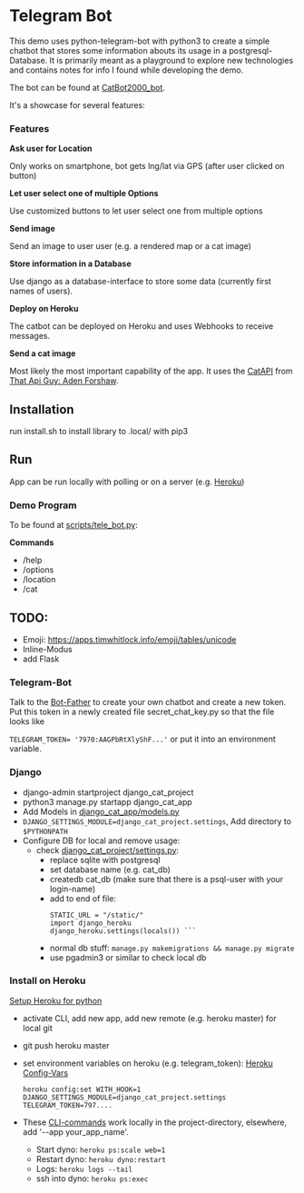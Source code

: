 # Telegram Bot

This demo uses python-telegram-bot with python3 to create a simple chatbot that stores some information abouts its 
usage in a postgresql-Database. It is primarily meant as a playground to explore new technologies and contains notes
for info I found while developing the demo. 

The bot can be found at [CatBot2000_bot](t.me/CatBot2000_bot).



It's a showcase for several features:

### Features

**Ask user for Location**

Only works on smartphone, bot gets lng/lat via GPS (after user clicked on button)


**Let user select one of multiple Options**

Use customized buttons to let user select one from multiple options

**Send image**

Send an image to user user (e.g. a rendered map or a cat image)

**Store information in a Database**

Use django as a database-interface to store some data (currently first names of users).

**Deploy on Heroku**

The catbot can be deployed on Heroku and uses Webhooks to receive messages.

**Send a cat image**

Most likely the most important capability of the app. It uses the [CatAPI](https://thecatapi.com/) from 
[That Api Guy: Aden Forshaw](https://thatapiguy.com/the-cat-api/). 


## Installation

run install.sh to install library to .local/ with pip3

## Run

App can be run locally with polling or on a server (e.g. [Heroku](http://heroku.com))


### Demo Program

To be found at [scripts/tele_bot.py](scripts/tele_bot.py):

**Commands**

- /help
- /options
- /location
- /cat

## TODO:
- Emoji: https://apps.timwhitlock.info/emoji/tables/unicode
- Inline-Modus
- add Flask 


### Telegram-Bot

Talk to the [Bot-Father](https://core.telegram.org/bots) to create your own chatbot and create a new token. Put this token
in a newly created file secret_chat_key.py so that the file looks like 

```TELEGRAM_TOKEN= '7970:AAGPbRtXlyShF...'```
or put it into an environment variable. 


### Django ###
- django-admin startproject django_cat_project
- python3 manage.py startapp django_cat_app
- Add Models in [django_cat_app/models.py](django_cat_app/models.py)
- ```DJANGO_SETTINGS_MODULE=django_cat_project.settings```, Add directory to ```$PYTHONPATH```
- Configure DB for local and remove usage:
    - check [django_cat_project/settings.py](django_cat_project/settings.py):
        - replace sqlite with postgresql
        - set database name (e.g. cat_db)
        - createdb cat_db (make sure that there is a psql-user with your login-name)
        - add to end of file: 
            ```STATIC_ROOT = os.path.join(BASE_DIR, 'staticfiles')
            STATIC_URL = "/static/"
            import django_heroku
            django_heroku.settings(locals()) ```
        - normal db stuff:
            ```manage.py makemigrations && manage.py migrate```
        - use pgadmin3 or similar to check local db
    

### Install on Heroku

[Setup Heroku for python](https://devcenter.heroku.com/articles/getting-started-with-python#set-up)

- activate CLI, add new app, add new remote (e.g. heroku master) for local git

- git push heroku master
- set environment variables on heroku (e.g. telegram_token): [Heroku Config-Vars](https://devcenter.heroku.com/articles/config-vars)

   ```heroku config:set WITH_HOOK=1 DJANGO_SETTINGS_MODULE=django_cat_project.settings TELEGRAM_TOKEN=797....```

- These [CLI-commands](https://devcenter.heroku.com/articles/heroku-cli-commands)
 work locally in the project-directory, elsewhere, add '--app your_app_name'. 
    - Start dyno: ```heroku ps:scale web=1```
    - Restart dyno: ```heroku dyno:restart```
    - Logs: ```heroku logs --tail```
    - ssh into dyno: ```heroku ps:exec```
